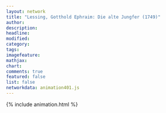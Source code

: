 ```yaml
---
layout: network
title: "Lessing, Gotthold Ephraim: Die alte Jungfer (1749)"
author:
description:
headline:
modified:
category:
tags:
imagefeature: 
mathjax: 
chart: 
comments: true
featured: false
list: false
networkdata: animation401.js
---
```

{% include animation.html %}
